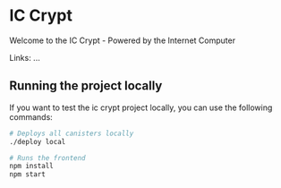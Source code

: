 # IC Crypt

Welcome to the IC Crypt - Powered by the Internet Computer

Links: ...

## Running the project locally

If you want to test the ic crypt project locally, you can use the following commands:

```bash
# Deploys all canisters locally
./deploy local

# Runs the frontend
npm install
npm start
```
